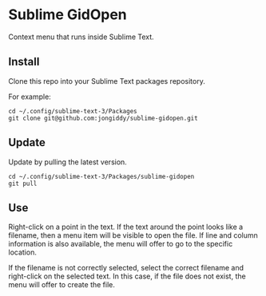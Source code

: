 # Sublime GidOpen

Context menu that runs inside Sublime Text.

## Install

Clone this repo into your Sublime Text packages repository.

For example:
```
cd ~/.config/sublime-text-3/Packages
git clone git@github.com:jongiddy/sublime-gidopen.git
```

## Update

Update by pulling the latest version.

```
cd ~/.config/sublime-text-3/Packages/sublime-gidopen
git pull
```

## Use

Right-click on a point in the text. If the text around the point looks 
like a filename, then a menu item will be visible to open the file. If
line and column information is also available, the menu will offer to
go to the specific location.

If the filename is not correctly selected, select the correct filename
and right-click on the selected text.  In this case, if the file does
not exist, the menu will offer to create the file.
